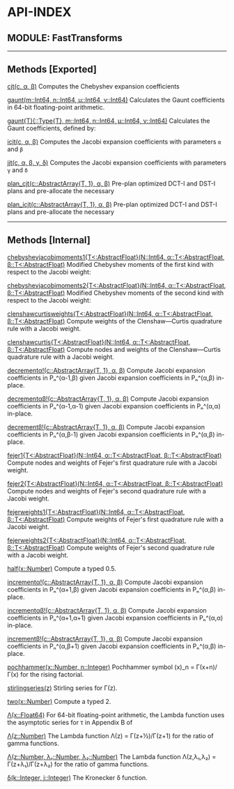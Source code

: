 # API-INDEX


## MODULE: FastTransforms

---

## Methods [Exported]

[cjt(c,  α,  β)](FastTransforms.md#method__cjt.1)  Computes the Chebyshev expansion coefficients

[gaunt(m::Int64,  n::Int64,  μ::Int64,  ν::Int64)](FastTransforms.md#method__gaunt.1)  Calculates the Gaunt coefficients in 64-bit floating-point arithmetic.

[gaunt{T}(::Type{T},  m::Int64,  n::Int64,  μ::Int64,  ν::Int64)](FastTransforms.md#method__gaunt.2)  Calculates the Gaunt coefficients, defined by:

[icjt(c,  α,  β)](FastTransforms.md#method__icjt.1)  Computes the Jacobi expansion coefficients with parameters ``α`` and ``β``

[jjt(c,  α,  β,  γ,  δ)](FastTransforms.md#method__jjt.1)  Computes the Jacobi expansion coefficients with parameters ``γ`` and ``δ``

[plan_cjt(c::AbstractArray{T, 1},  α,  β)](FastTransforms.md#method__plan_cjt.1)  Pre-plan optimized DCT-I and DST-I plans and pre-allocate the necessary

[plan_icjt(c::AbstractArray{T, 1},  α,  β)](FastTransforms.md#method__plan_icjt.1)  Pre-plan optimized DCT-I and DST-I plans and pre-allocate the necessary

---

## Methods [Internal]

[chebyshevjacobimoments1{T<:AbstractFloat}(N::Int64,  α::T<:AbstractFloat,  β::T<:AbstractFloat)](FastTransforms.md#method__chebyshevjacobimoments1.1)  Modified Chebyshev moments of the first kind with respect to the Jacobi weight:

[chebyshevjacobimoments2{T<:AbstractFloat}(N::Int64,  α::T<:AbstractFloat,  β::T<:AbstractFloat)](FastTransforms.md#method__chebyshevjacobimoments2.1)  Modified Chebyshev moments of the second kind with respect to the Jacobi weight:

[clenshawcurtisweights{T<:AbstractFloat}(N::Int64,  α::T<:AbstractFloat,  β::T<:AbstractFloat)](FastTransforms.md#method__clenshawcurtisweights.1)  Compute weights of the Clenshaw—Curtis quadrature rule with a Jacobi weight.

[clenshawcurtis{T<:AbstractFloat}(N::Int64,  α::T<:AbstractFloat,  β::T<:AbstractFloat)](FastTransforms.md#method__clenshawcurtis.1)  Compute nodes and weights of the Clenshaw—Curtis quadrature rule with a Jacobi weight.

[decrementα!(c::AbstractArray{T, 1},  α,  β)](FastTransforms.md#method__decrement945.1)  Compute Jacobi expansion coefficients in Pₙ^(α-1,β) given Jacobi expansion coefficients in Pₙ^(α,β) in-place.

[decrementαβ!(c::AbstractArray{T, 1},  α,  β)](FastTransforms.md#method__decrement945946.1)  Compute Jacobi expansion coefficients in Pₙ^(α-1,α-1) given Jacobi expansion coefficients in Pₙ^(α,α) in-place.

[decrementβ!(c::AbstractArray{T, 1},  α,  β)](FastTransforms.md#method__decrement946.1)  Compute Jacobi expansion coefficients in Pₙ^(α,β-1) given Jacobi expansion coefficients in Pₙ^(α,β) in-place.

[fejer1{T<:AbstractFloat}(N::Int64,  α::T<:AbstractFloat,  β::T<:AbstractFloat)](FastTransforms.md#method__fejer1.1)  Compute nodes and weights of Fejer's first quadrature rule with a Jacobi weight.

[fejer2{T<:AbstractFloat}(N::Int64,  α::T<:AbstractFloat,  β::T<:AbstractFloat)](FastTransforms.md#method__fejer2.1)  Compute nodes and weights of Fejer's second quadrature rule with a Jacobi weight.

[fejerweights1{T<:AbstractFloat}(N::Int64,  α::T<:AbstractFloat,  β::T<:AbstractFloat)](FastTransforms.md#method__fejerweights1.1)  Compute weights of Fejer's first quadrature rule with a Jacobi weight.

[fejerweights2{T<:AbstractFloat}(N::Int64,  α::T<:AbstractFloat,  β::T<:AbstractFloat)](FastTransforms.md#method__fejerweights2.1)  Compute weights of Fejer's second quadrature rule with a Jacobi weight.

[half(x::Number)](FastTransforms.md#method__half.1)  Compute a typed 0.5.

[incrementα!(c::AbstractArray{T, 1},  α,  β)](FastTransforms.md#method__increment945.1)  Compute Jacobi expansion coefficients in Pₙ^(α+1,β) given Jacobi expansion coefficients in Pₙ^(α,β) in-place.

[incrementαβ!(c::AbstractArray{T, 1},  α,  β)](FastTransforms.md#method__increment945946.1)  Compute Jacobi expansion coefficients in Pₙ^(α+1,α+1) given Jacobi expansion coefficients in Pₙ^(α,α) in-place.

[incrementβ!(c::AbstractArray{T, 1},  α,  β)](FastTransforms.md#method__increment946.1)  Compute Jacobi expansion coefficients in Pₙ^(α,β+1) given Jacobi expansion coefficients in Pₙ^(α,β) in-place.

[pochhammer(x::Number,  n::Integer)](FastTransforms.md#method__pochhammer.1)  Pochhammer symbol (x)_n = Γ(x+n)/Γ(x) for the rising factorial.

[stirlingseries(z)](FastTransforms.md#method__stirlingseries.1)  Stirling series for Γ(z).

[two(x::Number)](FastTransforms.md#method__two.1)  Compute a typed 2.

[Λ(x::Float64)](FastTransforms.md#method__923.1)  For 64-bit floating-point arithmetic, the Lambda function uses the asymptotic series for τ in Appendix B of

[Λ(z::Number)](FastTransforms.md#method__923.2)  The Lambda function Λ(z) = Γ(z+½)/Γ(z+1) for the ratio of gamma functions.

[Λ(z::Number,  λ₁::Number,  λ₂::Number)](FastTransforms.md#method__923.3)  The Lambda function Λ(z,λ₁,λ₂) = Γ(z+λ₁)/Γ(z+λ₂) for the ratio of gamma functions.

[δ(k::Integer,  j::Integer)](FastTransforms.md#method__948.1)  The Kronecker δ function.

